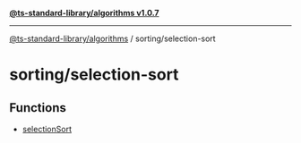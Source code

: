 [**@ts-standard-library/algorithms v1.0.7**](../../README.md)

***

[@ts-standard-library/algorithms](../../modules.md) / sorting/selection-sort

# sorting/selection-sort

## Functions

- [selectionSort](functions/selectionSort.md)
